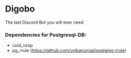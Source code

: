 # Digobo
The last Discord Bot you will ever need

### Dependencies for Postgresql-DB:
 - uuid_ossp
 - pg_rrule (https://github.com/volkanunsal/postgres-rrule)